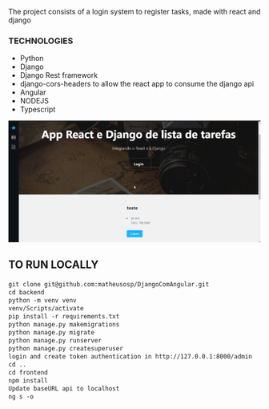 The project consists of a login system to register tasks, made with react and django

### TECHNOLOGIES
- Python 
- Django
- Django Rest framework
- django-cors-headers to allow the react app to consume the django api
- Angular
- NODEJS
- Typescript

![Foo](https://raw.githubusercontent.com/matheusosp/blog_Django-React/main/Lista%20de%20tarefas%20-%20Google%20Chrome.jpg)

## TO RUN LOCALLY
```
git clone git@github.com:matheusosp/DjangoComAngular.git
cd backend
python -m venv venv
venv/Scripts/activate
pip install -r requirements.txt 
python manage.py makemigrations
python manage.py migrate 
python manage.py runserver
python manage.py createsuperuser
login and create token authentication in http://127.0.0.1:8000/admin
cd ..
cd frontend
npm install
Update baseURL api to localhost
ng s -o
```